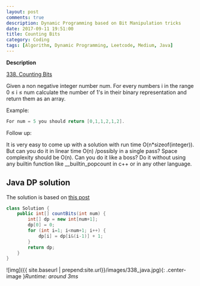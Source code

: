 ```yaml
---
layout: post
comments: true
description: Dynamic Programming based on Bit Manipulation tricks
date: 2017-09-11 19:51:00
title: Counting Bits
category: Coding
tags: [Algorithm, Dynamic Programming, Leetcode, Medium, Java]
---
```


**Description**

[338. Counting Bits](https://leetcode.com/problems/counting-bits/description/)

Given a non negative integer number num. For every numbers i in the range 0 ≤ i ≤ num calculate the number of 1's in their binary representation and return them as an array.

Example:
```java
For num = 5 you should return [0,1,1,2,1,2].
```

Follow up:

It is very easy to come up with a solution with run time O(n*sizeof(integer)). But can you do it in linear time O(n) /possibly in a single pass?
Space complexity should be O(n).
Can you do it like a boss? Do it without using any builtin function like __builtin_popcount in c++ or in any other language.




## Java DP solution
The solution is based on [this post](http://weihan.online/blog/eugenejw.github.io/_site/2017/07/leetcode-191.html)


```java
class Solution {
    public int[] countBits(int num) {
        int[] dp = new int[num+1];
        dp[0] = 0;
        for (int i=1; i<num+1; i++) {
            dp[i] = dp[i&(i-1)] + 1;
        }
        return dp;
    }
}
```

![img]({{ site.baseurl | prepend:site.url}}/images/338_java.jpg){: .center-image }*Runtime: around 3ms*


